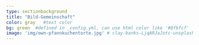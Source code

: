 ```yaml
---
type: sectionbackground
title: "Bild-Gemeinschaft"
color: gray   #text color
bg: green  #defined in _config.yml, can use html color like '#0fbfcf'
image: 'img/own-pfannkuchentorte.jpg' # clay-banks-LjqARJaJotc-unsplash.jpg
---
```

